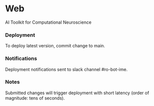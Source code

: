 # Web
AI Toolkit for Computational Neuroscience

### Deployment
To deploy latest version, commit change to main.

### Notifications
Deployment notifications sent to slack channel #ro-bot-ime.

### Notes
Submitted changes will trigger deployment with short latency (order of magnitude: tens of seconds).